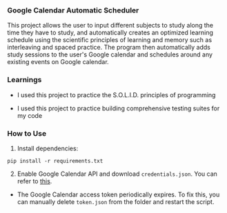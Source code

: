 ### Google Calendar Automatic Scheduler 

This project allows the user to input different subjects to study along the time they have to study, and automatically creates an optimized learning schedule using the scientific principles of learning and memory such as interleaving and spaced practice. The program then automatically adds study sessions to the user's Google calendar and schedules around any existing events on Google calendar. 

### Learnings
- I used this project to practice the S.O.L.I.D. principles of programming

- I used this project to practice building comprehensive testing suites for my code


### How to Use

1. Install dependencies:
```
pip install -r requirements.txt
```
2. Enable Google Calendar API and download `credentials.json`. You can refer to [this](https://developers.google.com/workspace/guides/create-project).

* The Google Calendar access token periodically expires. To fix this, you can manually delete `token.json` from the folder and restart the script.

